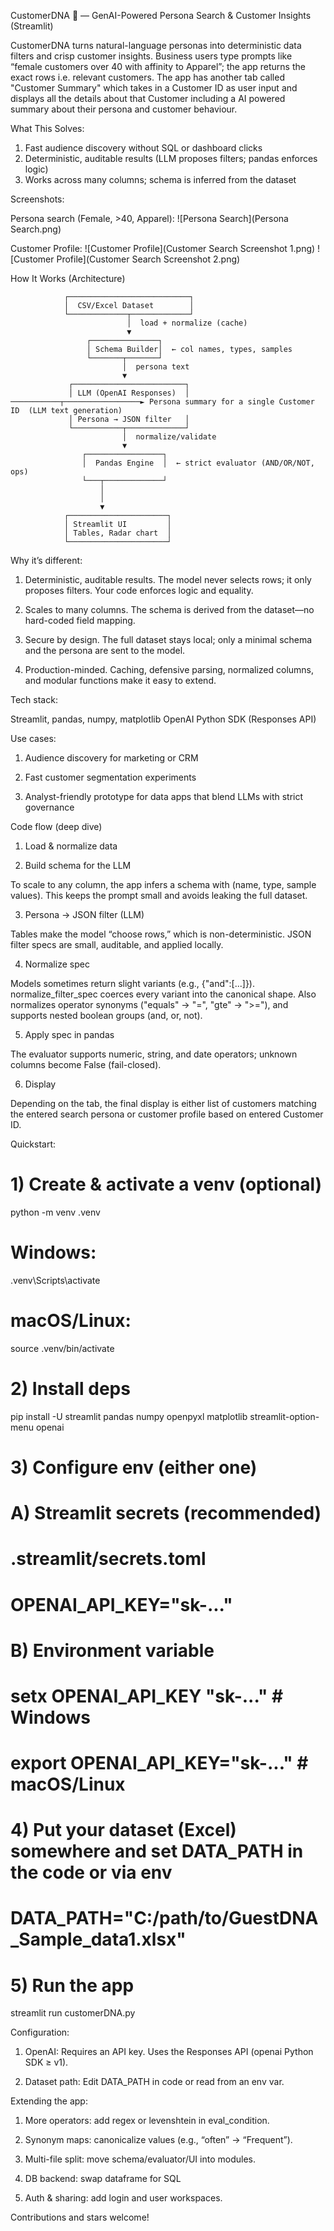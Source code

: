 CustomerDNA 🧬 — GenAI-Powered Persona Search & Customer Insights (Streamlit)

CustomerDNA turns natural-language personas into deterministic data filters and crisp customer insights. Business users type prompts like “female customers over 40 with affinity to Apparel”; the app returns the exact rows i.e. relevant customers. The app has another tab called "Customer Summary" which takes in a Customer ID as user input and displays all the details about that Customer including a AI powered summary about their persona and customer behaviour.

What This Solves:

1. Fast audience discovery without SQL or dashboard clicks
2. Deterministic, auditable results (LLM proposes filters; pandas enforces logic)
3. Works across many columns; schema is inferred from the dataset


Screenshots:

Persona search (Female, >40, Apparel):
![Persona Search](Persona Search.png)


Customer Profile:
![Customer Profile](Customer Search Screenshot 1.png)
![Customer Profile](Customer Search Screenshot 2.png)


How It Works (Architecture)

                ┌───────────────────────────┐
                │  CSV/Excel Dataset        │
                └─────────────┬─────────────┘
                              │  load + normalize (cache)
                              ▼
                     ┌───────────────┐
                     │ Schema Builder│  ← col names, types, samples
                     └───────┬───────┘
                             │  persona text
                             ▼
                 ┌─────────────────────────┐
                 │ LLM (OpenAI Responses)  │ ───────────┬─────────────────► Persona summary for a single Customer ID  (LLM text generation)
                 │ Persona → JSON filter   │
                 └───────────┬─────────────┘
                             │  normalize/validate
                             ▼
                    ┌─────────────────┐
                    │  Pandas Engine  │  ← strict evaluator (AND/OR/NOT, ops)
                    └───┬─────────────┘
                        │         
                        │         
                        ▼
                ┌──────────────────────┐
                │ Streamlit UI         │
                │ Tables, Radar chart  │
                └──────────────────────┘



Why it’s different:

1. Deterministic, auditable results. The model never selects rows; it only proposes filters. Your code enforces logic and equality.

2. Scales to many columns. The schema is derived from the dataset—no hard-coded field mapping.

3. Secure by design. The full dataset stays local; only a minimal schema and the persona are sent to the model.

4. Production-minded. Caching, defensive parsing, normalized columns, and modular functions make it easy to extend.


Tech stack:

Streamlit, pandas, numpy, matplotlib
OpenAI Python SDK (Responses API)


Use cases:

1) Audience discovery for marketing or CRM

2) Fast customer segmentation experiments

3) Analyst-friendly prototype for data apps that blend LLMs with strict governance



Code flow (deep dive)
1) Load & normalize data

2) Build schema for the LLM

To scale to any column, the app infers a schema with (name, type, sample values).
This keeps the prompt small and avoids leaking the full dataset.

3) Persona → JSON filter (LLM)
   
Tables make the model “choose rows,” which is non-deterministic. JSON filter specs are small, auditable, and applied locally.

4) Normalize spec

Models sometimes return slight variants (e.g., {"and":[...]}). normalize_filter_spec coerces every variant into the canonical shape. Also normalizes operator synonyms ("equals" → "=", "gte" → ">="), and supports nested boolean groups (and, or, not).

5) Apply spec in pandas

The evaluator supports numeric, string, and date operators; unknown columns become False (fail-closed).

6) Display
   
Depending on the tab, the final display is either list of customers matching the entered search persona or customer profile based on entered Customer ID.


Quickstart:

# 1) Create & activate a venv (optional)
python -m venv .venv
# Windows:
.venv\Scripts\activate
# macOS/Linux:
source .venv/bin/activate

# 2) Install deps
pip install -U streamlit pandas numpy openpyxl matplotlib streamlit-option-menu openai

# 3) Configure env (either one)
#    A) Streamlit secrets (recommended)
#       .streamlit/secrets.toml
#       OPENAI_API_KEY="sk-..."
#    B) Environment variable
#       setx OPENAI_API_KEY "sk-..."    # Windows
#       export OPENAI_API_KEY="sk-..."  # macOS/Linux

# 4) Put your dataset (Excel) somewhere and set DATA_PATH in the code or via env
#    DATA_PATH="C:/path/to/GuestDNA_Sample_data1.xlsx"

# 5) Run the app
streamlit run customerDNA.py


Configuration:

1. OpenAI: Requires an API key. Uses the Responses API (openai Python SDK ≥ v1).

2. Dataset path: Edit DATA_PATH in code or read from an env var.


Extending the app:

1. More operators: add regex or levenshtein in eval_condition.

2. Synonym maps: canonicalize values (e.g., “often” → “Frequent”).

3. Multi-file split: move schema/evaluator/UI into modules.

4. DB backend: swap dataframe for SQL

5. Auth & sharing: add login and user workspaces.


Contributions and stars welcome!
